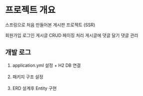 # 프로젝트 개요

스프링으로 처음 만들어본 게시판 프로젝트 (SSR)

회원가입
로그인
게시글 CRUD
페이징 처리
게시글에 댓글 달기
댓글 관리




## 개발 로그

1. application.yml 설정 + H2 DB 연결 <br/><br/>
2. 패키지 구조 설정 <br/><br/>
3. ERD 설계후 Entity 구현 